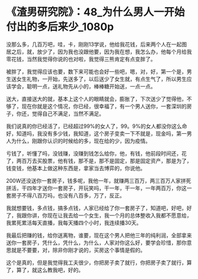 # 《渣男研究院》：48_为什么男人一开始付出的多后来少_1080p

没那么多，几百万吧，哇，卡，刚刚13学说，他给我花钱，后来两个人在一起图居之后，就，放少了，因为我也没跟他要，因为我在想，我怎么办，他每个月给我零花钱，当然我觉得你说的也对啦，我觉得三熊肯定有点变胖了。

被胖了，我觉得应该也要，数下来可能也会好一些吧，嗯，对，好，第一个是，男生送女生礼物，一开始，先送多了，以后送少了女生就，有点生气了，所以男生应该学会，聪明一点，送礼物先从小的，棒棒糖开始送，一点一点。

送大，直接送大的就，基本上这个人的眼睛就会，膨胀了，下次送少了觉得他，不够了，现在你就是这个情况，你已经，很幸福了，有一个男人送你，一套深圳的房子，你还，觉得自己不满足，当然不满足。

我们说真的你已经活了，已经超过99%的女人了，99。9%的女人都没你这么命好，知道吗，我没有多少钱，我知道，这个房子变卖一下不就是，现金吗，第一男人为什么，刚跟你认识的时候给的多，现在给的少，因为疫情。

亏钱了，听懂了吗，没钱赚，没赚到钱怎么给你，他，有钱，他前段时间还，花了，两百万去买股票，他有钱，那不是，那不是固定，那是固定资产，那是为了，钱变钱，他基本上做这种东西是，拿家当去博弈的，你说他。

200W还没送你一套房子，钱多呢，我他一年，就赚两三百万，两三百万人家拼死拼活，干四年才送你一套房子，开玩笑吗，干一年，干一年，一年两百万，你这一套房子不得八百万吗，也没有八百多，万了，反正。

我就想要钱，多点钱，搞多点钱，人家已经给了你一套房子了，知道吧，好吧，好了，我跟你讲，你现在让我去给一个女生，我一个月的总体整收入我都不愿意给，我累死累活每天直播，我每天播四个小时，我连续播30天。

我最后把赚的钱，给你送离物，谁要，现在这个男人把他三年的纯利润，全部拿来送你一套房子，凭什么，凭什么，为什么，人家对你这么好，要学会珍惜，那你意思就是不要要，对，除非你刚才说的，买房这个事情是假的。

这个是真的，但是我觉得我工夫很少，你把房子卖了就行，你把房子卖了就行，算了，算了，就这么教我吧，好的。